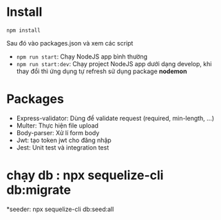 # Install

`npm install`

Sau đó vào packages.json và xem các script
* `npm run start`: Chạy NodeJS app bình thường
* `npm run start:dev`: Chạy project NodeJS app dưới dạng develop, khi thay đổi thì ứng dụng tự refresh sử dụng package **nodemon**

# Packages
* Express-validator: Dùng để validate request (required, min-length, ...)
* Multer: Thực hiện file upload
* Body-parser: Xử lí form body
* Jwt: tạo token jwt cho đăng nhập
* Jest: Unit test và integration test

# chạy db : npx sequelize-cli db:migrate

*seeder: npx sequelize-cli db:seed:all


